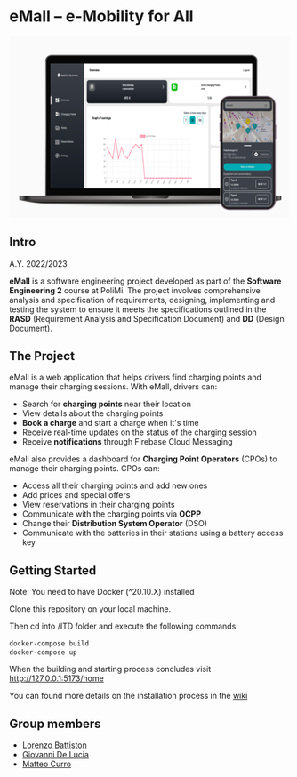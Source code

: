 # eMall – e-Mobility for All
![](https://github.com/gio-del/BattistonDeLuciaCurro-swe2/blob/main/.github/assets/cover.png?raw=true)
## Intro

A.Y. 2022/2023

**eMall** is a software engineering project developed as part of the **Software Engineering 2** course at PoliMi.
The project involves comprehensive analysis and specification of requirements, designing, implementing and testing the system to ensure it
meets the specifications outlined in the **RASD** (Requirement Analysis and Specification Document) and **DD** (Design Document).

## The Project

eMall is a web application that helps drivers find charging points and manage their charging sessions. With eMall, drivers can:

- Search for **charging points** near their location
- View details about the charging points
- **Book a charge** and start a charge when it's time
- Receive real-time updates on the status of the charging session
- Receive **notifications** through Firebase Cloud Messaging

eMall also provides a dashboard for **Charging Point Operators** (CPOs) to manage their charging points. CPOs can:

- Access all their charging points and add new ones
- Add prices and special offers
- View reservations in their charging points
- Communicate with the charging points via **OCPP**
- Change their **Distribution System Operator** (DSO)
- Communicate with the batteries in their stations using a battery access key

## Getting Started
Note: You need to have Docker (^20.10.X) installed

Clone this repository on your local machine.

Then cd into /ITD folder and execute the following commands:

```
docker-compose build
docker-compose up
```

When the building and starting process concludes visit http://127.0.0.1:5173/home

You can found more details on the installation process in the [wiki]([wikil](https://github.com/gio-del/BattistonDeLuciaCurro-swe2/wiki))

## Group members
- [Lorenzo Battiston](https://github.com/lorenzo-battiston)
- [Giovanni De Lucia](https://github.com/gio-del)
- [Matteo Curro](https://github.com/mattecurro)
